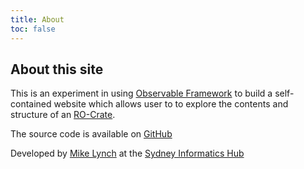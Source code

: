 ```yaml
---
title: About
toc: false
---
```


## About this site

This is an experiment in using [Observable Framework](https://observablehq.com/framework/)
to build a self-contained website which allows user to
to explore the contents and structure of an [RO-Crate](https://www.researchobject.org/ro-crate/).

The source code is available on [GitHub](https://github.com/Sydney-Informatics-Hub/observable-crate/)

Developed by [Mike Lynch](mailto:m.lynch@sydney.edu.au) at the [Sydney Informatics Hub](https://www.sydney.edu.au/research/facilities/sydney-informatics-hub.html)